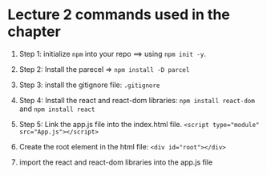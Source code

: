 # Lecture 2 commands used in the chapter

1. Step 1: initialize `npm` into your repo ==> using `npm init -y`.
2. Step 2: Install the parecel => `npm install -D parcel`
3. Step 3: install the gitignore file: `.gitignore`
4. Step 4: Install the react and react-dom libraries: `npm install react-dom` and `npm install react`
5. Step 5: Link the app.js file into the index.html file.
   `<script type="module" src="App.js"></script>`

6. Create the root element in the html file: `<div id="root"></div>`

7. import the react and react-dom libraries into the app.js file
